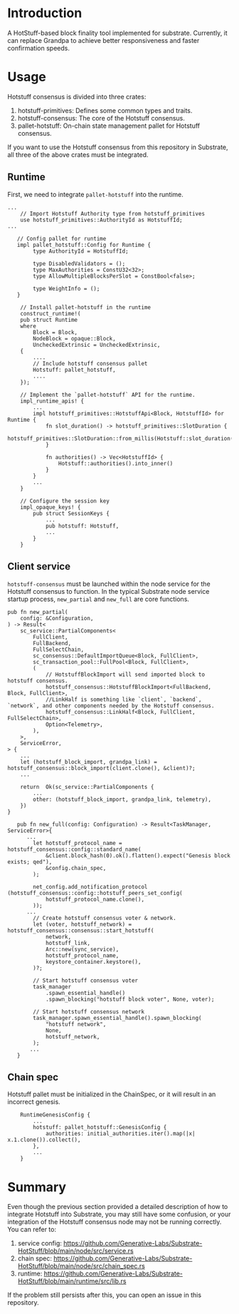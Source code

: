 # Introduction
A HotStuff-based block finality tool implemented for substrate. Currently, it can replace Grandpa to achieve better responsiveness and faster confirmation speeds.

# Usage
Hotstuff consensus is divided into three crates:

1. hotstuff-primitives: Defines some common types and traits.
2. hotstuff-consensus: The core of the Hotstuff consensus.
3. pallet-hotstuff: On-chain state management pallet for Hotstuff consensus.

If you want to use the Hotstuff consensus from this repository in Substrate, all three of the above crates must be integrated.

## Runtime
First, we need to integrate `pallet-hotstuff` into the runtime.

```
...
    // Import Hotstuff Authority type from hotstuff_primitives
    use hotstuff_primitives::AuthorityId as HotstuffId;
...

   // Config pallet for runtime
   impl pallet_hotstuff::Config for Runtime {
        type AuthorityId = HotstuffId;

        type DisabledValidators = ();
        type MaxAuthorities = ConstU32<32>;
        type AllowMultipleBlocksPerSlot = ConstBool<false>;

        type WeightInfo = ();
   }

    // Install pallet-hotstuff in the runtime
    construct_runtime!(
    pub struct Runtime
    where
        Block = Block,
        NodeBlock = opaque::Block,
        UncheckedExtrinsic = UncheckedExtrinsic,
    {
        ....
        // Include hotstuff consensus pallet
        Hotstuff: pallet_hotstuff,
        ....
    });

    // Implement the `pallet-hotstuff` API for the runtime.
    impl_runtime_apis! {
        ...
        impl hotstuff_primitives::HotstuffApi<Block, HotstuffId> for Runtime {
            fn slot_duration() -> hotstuff_primitives::SlotDuration {
                hotstuff_primitives::SlotDuration::from_millis(Hotstuff::slot_duration())
            }

            fn authorities() -> Vec<HotstuffId> {
                Hotstuff::authorities().into_inner()
            }
        }
        ...
    }

    // Configure the session key
    impl_opaque_keys! {
        pub struct SessionKeys {
            ...
            pub hotstuff: Hotstuff,
            ...
        }
    }
```

## Client service
`hotstuff-consensus` must be launched within the node service for the Hotstuff consensus to function. In the typical Substrate node service startup process, `new_partial` and `new_full` are core functions.

```
pub fn new_partial(
	config: &Configuration,
) -> Result<
	sc_service::PartialComponents<
		FullClient,
		FullBackend,
		FullSelectChain,
		sc_consensus::DefaultImportQueue<Block, FullClient>,
		sc_transaction_pool::FullPool<Block, FullClient>,
		(
            // HotstuffBlockImport will send imported block to hotstuff consensus.
			hotstuff_consensus::HotstuffBlockImport<FullBackend, Block, FullClient>,
            //LinkHalf is something like `client`, `backend`, `network`, and other components needed by the Hotstuff consensus.
			hotstuff_consensus::LinkHalf<Block, FullClient, FullSelectChain>,
			Option<Telemetry>,
		),
	>,
	ServiceError,
> {
    ... 
    let (hotstuff_block_import, grandpa_link) = hotstuff_consensus::block_import(client.clone(), &client)?;
    ...

    return 	Ok(sc_service::PartialComponents {
		...
		other: (hotstuff_block_import, grandpa_link, telemetry),
	})
}
```

```
   pub fn new_full(config: Configuration) -> Result<TaskManager, ServiceError>{
      ...
      	let hotstuff_protocol_name = hotstuff_consensus::config::standard_name(
		    &client.block_hash(0).ok().flatten().expect("Genesis block exists; qed"),
		    &config.chain_spec,
	    );

	    net_config.add_notification_protocol    (hotstuff_consensus::config::hotstuff_peers_set_config(
	    	hotstuff_protocol_name.clone(),
	    ));
      ...  
        // Create hotstuff consensus voter & network.
        let (voter, hotstuff_network) = hotstuff_consensus::consensus::start_hotstuff(
	    	network,
	    	hotstuff_link,
	    	Arc::new(sync_service),
	    	hotstuff_protocol_name,
	    	keystore_container.keystore(),
	    )?;

        // Start hotstuff consensus voter
	    task_manager
	    	.spawn_essential_handle()
	    	.spawn_blocking("hotstuff block voter", None, voter); 

        // Start hotstuff consensus network
	    task_manager.spawn_essential_handle().spawn_blocking(
	    	"hotstuff network",
	    	None,
	    	hotstuff_network,
	    );
       ...
   }
```   
## Chain spec
Hotstuff pallet must be initialized in the ChainSpec, or it will result in an incorrect genesis.
```
    RuntimeGenesisConfig {
        ...
		hotstuff: pallet_hotstuff::GenesisConfig {
			authorities: initial_authorities.iter().map(|x| x.1.clone()).collect(),
		},
        ...
	}
```

# Summary
Even though the previous section provided a detailed description of how to integrate Hotstuff into Substrate, you may still have some confusion, or your integration of the Hotstuff consensus node may not be running correctly. You can refer to:

1. service config: https://github.com/Generative-Labs/Substrate-HotStuff/blob/main/node/src/service.rs 
2. chain spec: https://github.com/Generative-Labs/Substrate-HotStuff/blob/main/node/src/chain_spec.rs
3. runtime: https://github.com/Generative-Labs/Substrate-HotStuff/blob/main/runtime/src/lib.rs

If the problem still persists after this, you can open an issue in this repository.
